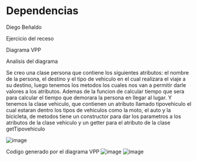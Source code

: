 # Dependencias
Diego Beñaldo

Ejercicio del receso

Diagrama VPP

Analisis del diagrama

Se creo una clase persona que contiene los siguientes atributos: el nombre de la persona, el destino y el tipo de vehiculo en el cual realizara el viaje a su destino, luego tenemos los metodos los cuales nos van a permitir darle valores a los atributos. Ademas de la funcion de calcular tiempo que sera para calcular el tiempo que demorara la persona en llegar al lugar.
Y tenemos la clase vehiculo, que contienen un atributo llamado tipovehiculo el cual estaran dentro los tipos de vehiculos como la moto, el auto y la bicicleta, de metodos tiene un constructor para dar los parametros a los atributos de la clase vehiculo y un getter para el atributo de la clase getTipovehiculo

![image](https://github.com/GatoMiau03/Dependencias/assets/142507343/638a6e4e-df85-45be-9927-a4dafca49c8b)


Codigo generado por el diagrama VPP
![image](https://github.com/GatoMiau03/Dependencias/assets/142507343/80ea31af-2c62-4918-892c-a710482efb91)
![image](https://github.com/GatoMiau03/Dependencias/assets/142507343/016e57ad-8aeb-4b70-9f49-9a10eba577a6)
